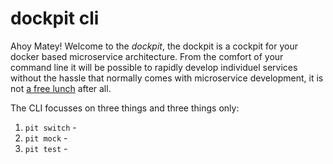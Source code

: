 dockpit cli
===========

Ahoy Matey! Welcome to the _dockpit_, the dockpit is a cockpit for your docker based microservice architecture. From the comfort of your command line it will be possible to rapidly develop individuel services without the hassle that normally comes with microservice development, it is not [a free lunch](http://highscalability.com/blog/2014/4/8/microservices-not-a-free-lunch.html) after all.

The CLI focusses on three things and three things only:

1. `pit switch` -
2. `pit mock` -
3. `pit test` -
